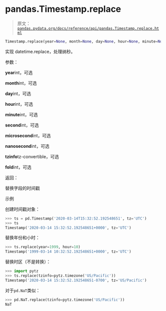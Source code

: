 # pandas.Timestamp.replace

> 原文：[`pandas.pydata.org/docs/reference/api/pandas.Timestamp.replace.html`](https://pandas.pydata.org/docs/reference/api/pandas.Timestamp.replace.html)

```py
Timestamp.replace(year=None, month=None, day=None, hour=None, minute=None, second=None, microsecond=None, nanosecond=None, tzinfo=<class 'object'>, fold=None)
```

实现 datetime.replace，处理纳秒。

参数：

**year**int，可选

**month**int，可选

**day**int，可选

**hour**int，可选

**minute**int，可选

**second**int，可选

**microsecond**int，可选

**nanosecond**int，可选

**tzinfo**tz-convertible，可选

**fold**int，可选

返回：

替换字段的时间戳

示例

创建时间戳对象：

```py
>>> ts = pd.Timestamp('2020-03-14T15:32:52.192548651', tz='UTC')
>>> ts
Timestamp('2020-03-14 15:32:52.192548651+0000', tz='UTC') 
```

替换年份和小时：

```py
>>> ts.replace(year=1999, hour=10)
Timestamp('1999-03-14 10:32:52.192548651+0000', tz='UTC') 
```

替换时区（不是转换）：

```py
>>> import pytz
>>> ts.replace(tzinfo=pytz.timezone('US/Pacific'))
Timestamp('2020-03-14 15:32:52.192548651-0700', tz='US/Pacific') 
```

对于`pd.NaT`类似：

```py
>>> pd.NaT.replace(tzinfo=pytz.timezone('US/Pacific'))
NaT 
```

